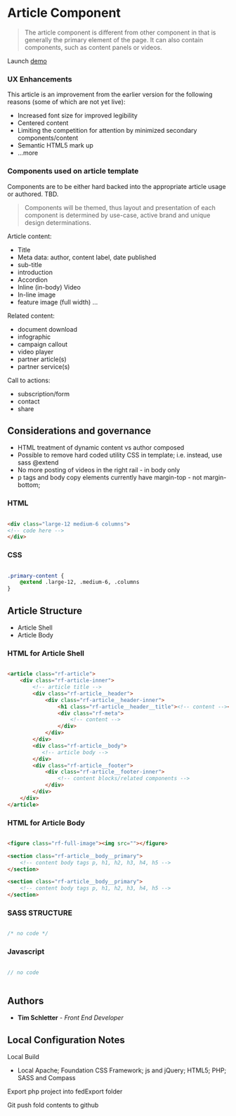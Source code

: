 # Article Component

> The article component is different from other component in that is generally the primary element of the page. It can also contain components, such as content panels or videos.

Launch [demo](https://timprodev.github.io/m-fed-article/ "Article Demo Page")

### UX Enhancements

This article is an improvement from the earlier version for the following reasons (some of which are not yet live):

* Increased font size for improved legibility
* Centered content
* Limiting the competition for attention by minimized secondary components/content
* Semantic HTML5 mark up
* ...more

### Components used on article template

Components are to be either hard backed into the appropriate article usage or authored. TBD.

> Components will be themed, thus layout and presentation of each component is determined by use-case, active brand and unique design determinations.

Article content:
* Title
* Meta data: author, content label, date published
* sub-title
* introduction
* Accordion
* Inline (in-body) Video
* In-line image
* feature image (full width)
...

Related content:
* document download
* infographic
* campaign callout
* video player
* partner article(s)
* partner service(s)

Call to actions:
* subscription/form
* contact
* share

## Considerations and governance

* HTML treatment of dynamic content vs author composed
* Possible to remove hard coded utility CSS in template; i.e. instead, use sass @extend
* No more posting of videos in the right rail - in body only
* p tags and body copy elements currently have margin-top - not margin-bottom;

### HTML
```html

<div class="large-12 medium-6 columns">
<!-- code here -->
</div>

```
### CSS
```css

.primary-content {
	@extend .large-12, .medium-6, .columns	
}

```

## Article Structure

* Article Shell
* Article Body

### HTML for Article Shell
```html

<article class="rf-article">
    <div class="rf-article-inner">
        <!-- article title -->
        <div class="rf-article__header">            
            <div class="rf-article__header-inner">
                <h1 class="rf-article__header__title"><!-- content --></h1>
                <div class="rf-meta">
                    <!-- content -->
                </div>
            </div>                                
        </div>
        <div class="rf-article__body"> 
           <!-- article body -->
        </div>
        <div class="rf-article__footer">
            <div class="rf-article__footer-inner">
                <!-- content blocks/related components -->
            </div>
        </div>
    </div>
</article>

```
### HTML for Article Body
```html

<figure class="rf-full-image"><img src=""></figure>

<section class="rf-article__body__primary">
	<!-- content body tags p, h1, h2, h3, h4, h5 -->
</section>

<section class="rf-article__body__primary">                
	<!-- content body tags p, h1, h2, h3, h4, h5 -->
</section>


```
### SASS STRUCTURE
```css

/* no code */

```

### Javascript
```javascript

// no code
    
```
## Authors

* **Tim Schletter** - *Front End Developer*

## Local Configuration Notes

Local Build
* Local Apache; Foundation CSS Framework; js and jQuery; HTML5; PHP; SASS and Compass

Export php project into fedExport folder

Git push fold contents to github